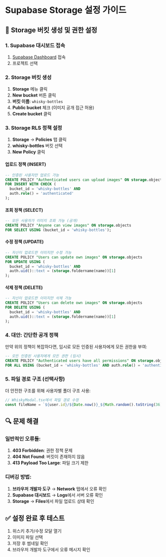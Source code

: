 # Supabase Storage 설정 가이드

## **🔧 Storage 버킷 생성 및 권한 설정**

### **1. Supabase 대시보드 접속**
1. [Supabase Dashboard](https://supabase.com/dashboard) 접속
2. 프로젝트 선택

### **2. Storage 버킷 생성**
1. **Storage** 메뉴 클릭
2. **New bucket** 버튼 클릭
3. **버킷 이름**: `whisky-bottles`
4. **Public bucket** 체크 (이미지 공개 접근 허용)
5. **Create bucket** 클릭

### **3. Storage RLS 정책 설정**
1. **Storage** → **Policies** 탭 클릭
2. **whisky-bottles** 버킷 선택
3. **New Policy** 클릭

#### **업로드 정책 (INSERT)**
```sql
-- 인증된 사용자만 업로드 가능
CREATE POLICY "Authenticated users can upload images" ON storage.objects
FOR INSERT WITH CHECK (
  bucket_id = 'whisky-bottles' AND 
  auth.role() = 'authenticated'
);
```

#### **조회 정책 (SELECT)**
```sql
-- 모든 사용자가 이미지 조회 가능 (공개)
CREATE POLICY "Anyone can view images" ON storage.objects
FOR SELECT USING (bucket_id = 'whisky-bottles');
```

#### **수정 정책 (UPDATE)**
```sql
-- 자신이 업로드한 이미지만 수정 가능
CREATE POLICY "Users can update own images" ON storage.objects
FOR UPDATE USING (
  bucket_id = 'whisky-bottles' AND 
  auth.uid()::text = (storage.foldername(name))[1]
);
```

#### **삭제 정책 (DELETE)**
```sql
-- 자신이 업로드한 이미지만 삭제 가능
CREATE POLICY "Users can delete own images" ON storage.objects
FOR DELETE USING (
  bucket_id = 'whisky-bottles' AND 
  auth.uid()::text = (storage.foldername(name))[1]
);
```

### **4. 대안: 간단한 공개 정책**
만약 위의 정책이 복잡하다면, 임시로 모든 인증된 사용자에게 모든 권한을 부여:

```sql
-- 모든 인증된 사용자에게 모든 권한 (임시)
CREATE POLICY "Authenticated users have all permissions" ON storage.objects
FOR ALL USING (bucket_id = 'whisky-bottles' AND auth.role() = 'authenticated');
```

### **5. 파일 경로 구조 (선택사항)**
더 안전한 구조를 위해 사용자별 폴더 구조 사용:

```typescript
// WhiskyModal.tsx에서 파일 경로 수정
const fileName = `${user.id}/${Date.now()}_${Math.random().toString(36).substring(2)}.${fileExt}`;
```

## **🔍 문제 해결**

### **일반적인 오류들:**
1. **403 Forbidden**: 권한 정책 문제
2. **404 Not Found**: 버킷이 존재하지 않음
3. **413 Payload Too Large**: 파일 크기 제한

### **디버깅 방법:**
1. **브라우저 개발자 도구** → **Network** 탭에서 오류 확인
2. **Supabase 대시보드** → **Logs**에서 서버 오류 확인
3. **Storage** → **Files**에서 파일 업로드 상태 확인

## **✅ 설정 완료 후 테스트**

1. 위스키 추가/수정 모달 열기
2. 이미지 파일 선택
3. 저장 후 썸네일 확인
4. 브라우저 개발자 도구에서 오류 메시지 확인 